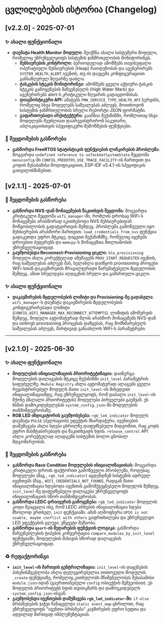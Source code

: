 # ცვლილებების ისტორია (Changelog)

## [v2.2.0] - 2025-07-01

### ✨ ახალი ფუნქციონალი

- **დაემატა Health Monitor მოდული:** შეიქმნა ახალი სისტემური მოდული, რომელიც უზრუნველყოფს სისტემის ჯანმრთელობის მონიტორინგს.
  - **მეხსიერების კონტროლი:** პერიოდულად ამოწმებს თავისუფალი ოპერატიული მეხსიერების (Heap) რაოდენობას და აგენერირებს `SYSTEM_HEALTH_ALERT` ივენთს, თუ ის დაეცემა კონფიგურაციით განსაზღვრულ ზღვარზე დაბლა.
  - **ტასკების სტეკის მონიტორინგი:** ამოწმებს ყველა აქტიური ტასკის სტეკის გამოყენების მაჩვენებელს (High Water Mark) და აგენერირებს alert-ს კრიტიკული ზღვარის გადაცდომისას.
  - **დიაგნოსტიკური API:** ამატებს `FMW_SERVICE_TYPE_HEALTH_API` სერვისს, რომელიც სხვა მოდულებს საშუალებას აძლევს, მოითხოვონ სისტემის ჯანმრთელობის სრული რეპორტი JSON ფორმატში.
  - **გაფართოებადი არქიტექტურა:** გააჩნია მექანიზმი, რომლითაც სხვა მოდულებს შეუძლიათ დაარეგისტრირონ საკუთარი, აპლიკაციისთვის სპეციფიკური შემოწმების ფუნქციები.

### 🐛 შეცდომების გასწორება

- **გასწორდა FreeRTOS სტატისტიკის ფუნქციების ლინკირების პრობლემა:** მოგვარდა `undefined reference to uxTaskGetSystemState` შეცდომა `menuconfig`-ში `CONFIG_FREERTOS_USE_TRACE_FACILITY`-ის ჩართვით და კოდის შესაბამისი მოდიფიკაციით, ESP-IDF v5.4.1-ის სპეციფიკის გათვალისწინებით.

## [v2.1.1] - 2025-07-01

### 🐛 შეცდომების გასწორება

- **გასწორდა NVS-დან მონაცემების წაკითხვის შეცდომა:** მოგვარდა კრიტიკული შეცდომა `wifi_manager`-ში, რომლის დროსაც WiFi-ს მონაცემები არასწორად იკითხებოდა NVS მეხსიერებიდან მოწყობილობის გადატვირთვის შემდეგ. პრობლემა გამოწვეული იყო მეხსიერების არასწორი მართვით. `load_credentials_from_nvs` ფუნქცია გადაკეთდა უფრო მტკიცე, დაცვით მექანიზმზე, რომელიც იყენებს დროებით ბუფერებს და `memcpy`-ს მონაცემთა მთლიანობის უზრუნველსაყოფად.
- **გაუმჯობესდა Reconnect-Provisioning ციკლი:** `ble_provisioning` მოდული ახლა კორექტულად ამუშავებს `PROV_START_REQUESTED` ივენთს, რაც საშუალებას აძლევს მას, ხელახლა დაიწყოს provisioning პროცესი WiFi-სთან დაკავშირების მრავალჯერადი წარუმატებელი მცდელობის შემდეგ. ამით სრულდება აღდგენის სრული და გამართული ციკლი.

### ✨ ახალი ფუნქციონალი

- **დაკავშირების მცდელობების ლიმიტი და Provisioning-ზე გადასვლა:** `wifi_manager`-ს დაემატა დაკავშირების მცდელობების კონფიგურირებადი ლიმიტი (`CONFIG_WIFI_MANAGER_MAX_RECONNECT_ATTEMPTS`). ლიმიტის ამოწურვის შემდეგ, მოდული ავტომატურად შლის არასწორ მონაცემებს NVS-დან და ითხოვს provisioning პროცესის დაწყებას, რაც მომხმარებელს საშუალებას აძლევს, მარტივად განაახლოს WiFi-ს პარამეტრები.

---

## [v2.1.0] - 2025-06-30

### ✨ ახალი ფუნქციონალი

- **მოდულების ინიციალიზაციის პრიორიტეტიზაცია:** დაინერგა მოდულების დალაგების მტკიცე მექანიზმი `init_level` პარამეტრის საფუძველზე. `Module Registry` ახლა ავტომატურად ალაგებს ყველა რეგისტრირებულ მოდულს მათი `init_level`-ის მიხედვით ინიციალიზაციამდე, რაც უზრუნველყოფს, რომ დაბალი `init_level`-ის მქონე (მაღალი პრიორიტეტის) მოდულები პირველები გაეშვან. ეს ხსნის დამოკიდებულებას `system_config.json`-ში მოდულების თანმიმდევრობაზე.
- **RGB LED ინდიკატორის გაუმჯობესება:** `rgb_led_indicator` მოდულს დაემატა `PULSE` (პულსაციის) ეფექტის მხარდაჭერა. ივენთების დამუშავება ახლა ხდება ცხრილზე დაფუძნებული მიდგომით, რაც კოდს უფრო მასშტაბირებადს და წაკითხვადს ხდის. `release_control` API ახლა კორექტულად აღადგენს სისტემის ბოლო ცნობილ მდგომარეობას.

### 🐛 შეცდომების გასწორება

- **გასწორდა Race Condition მოდულების ინიციალიზაციისას:** მოგვარდა კრიტიკული დროის ფაქტორით გამოწვეული პრობლემა, როდესაც მოდულები (მაგ., `rgb_led_indicator`) აცდენდნენ სისტემის ადრეულ ივენთებს (მაგ., `WIFI_CREDENTIALS_NOT_FOUND`), რადგან მათი ინიციალიზაცია ხდებოდა ივენთის გამომქვეყნებელი მოდულის შემდეგ. `init_level`-ზე დაფუძნებული დალაგება უზრუნველყოფს ინიციალიზაციის სწორ თანმიმდევრობას.
- **გასწორდა LEDC დრაივერის გამოყენება:** `rgb_led_indicator` მოდულის კოდი შეიცვალა ისე, რომ LEDC არხების ინიციალიზაცია ხდება მხოლოდ ერთხელ, `init` ფუნქციაში. ამან აღმოფხვრა `GPIO is not usable, maybe conflict with others` გაფრთხილება და უზრუნველყო LED ეფექტების გლუვი, უწყვეტი მუშაობა.
- **გასწორდა `qsort`-ის შედარების ფუნქციის ლოგიკა:** გასწორდა მაჩვენებლების ტიპების კონვერტაცია `compare_modules_by_init_level` ფუნქციაში, მოდულების მასივის სწორად დალაგების უზრუნველსაყოფად.

### ♻️ რეფაქტორინგი

- **`init_level`-ის მართვის ცენტრალიზაცია:** `init_level`-ის დაყენების პასუხისმგებლობა ახლა დელეგირებულია თითოეული მოდულის `_create` ფუნქციაზე, რომელიც კითხულობს მნიშვნელობას შესაბამისი `module.json`-იდან (გაერთიანებული `config` ობიექტის მეშვეობით). ეს მოდულის პრიორიტეტს ხდის თვითკმარს და დამოუკიდებელს `system_config.json`-ისგან.
- **გაუმჯობესდა ივენთების დამუშავება `rgb_led_indicator`-ში:** `if-else` ბრძანებების ჯაჭვი ჩანაცვლდა `static event_map` ცხრილით, რაც უზრუნველყოფს "ივენთი-ბრძანება" კავშირების უფრო სუფთა და ადვილად მართვად იმპლემენტაციას.
